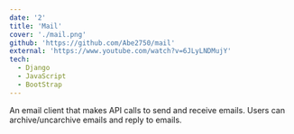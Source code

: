 ```yaml
---
date: '2'
title: 'Mail'
cover: './mail.png'
github: 'https://github.com/Abe2750/mail'
external: 'https://www.youtube.com/watch?v=6JLyLNDMujY'
tech:
  - Django
  - JavaScript
  - BootStrap
---
```


An email client that makes API calls to send and receive emails. Users can archive/uncarchive emails and reply to emails.
